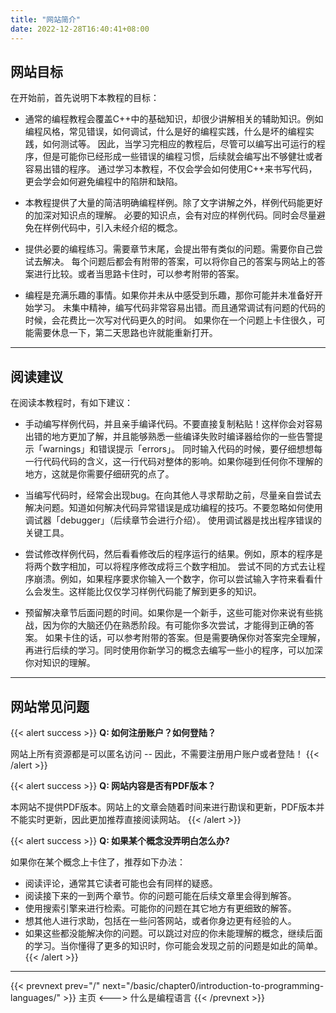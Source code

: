 ```yaml
---
title: "网站简介"
date: 2022-12-28T16:40:41+08:00
---
```


## 网站目标

在开始前，首先说明下本教程的目标：

* 通常的编程教程会覆盖C++中的基础知识，却很少讲解相关的辅助知识。例如编程风格，常见错误，如何调试，什么是好的编程实践，什么是坏的编程实践，如何测试等。
因此，当学习完相应的教程后，尽管可以编写出可运行的程序，但是可能你已经形成一些错误的编程习惯，后续就会编写出不够健壮或者容易出错的程序。
通过学习本教程，不仅会学会如何使用C++来书写代码，更会学会如何避免编程中的陷阱和缺陷。

* 本教程提供了大量的简洁明确编程样例。除了文字讲解之外，样例代码能更好的加深对知识点的理解。
必要的知识点，会有对应的样例代码。同时会尽量避免在样例代码中，引入未经介绍的概念。

* 提供必要的编程练习。需要章节末尾，会提出带有类似的问题。需要你自己尝试去解决。
每个问题后都会有附带的答案，可以将你自己的答案与网站上的答案进行比较。或者当思路卡住时，可以参考附带的答案。

* 编程是充满乐趣的事情。如果你并未从中感受到乐趣，那你可能并未准备好开始学习。
未集中精神，编写代码非常容易出错。而且通常调试有问题的代码的时候，会花费比一次写对代码更久的时间。
如果你在一个问题上卡住很久，可能需要休息一下，第二天思路也许就能重新打开。

***

## 阅读建议

在阅读本教程时，有如下建议：

* 手动编写样例代码，并且亲手编译代码。不要直接复制粘贴！这样你会对容易出错的地方更加了解，并且能够熟悉一些编译失败时编译器给你的一些告警提示「warnings」和错误提示「errors」。
同时输入代码的时候，要仔细想想每一行代码代码的含义，这一行代码对整体的影响。如果你碰到任何你不理解的地方，这就是你需要仔细研究的点了。

* 当编写代码时，经常会出现bug。在向其他人寻求帮助之前，尽量亲自尝试去解决问题。知道如何解决代码异常错误是成功编程的技巧。不要忽略如何使用调试器「debugger」（后续章节会进行介绍）。
使用调试器是找出程序错误的关键工具。

* 尝试修改样例代码，然后看看修改后的程序运行的结果。例如，原本的程序是将两个数字相加，可以将程序修改成将三个数字相加。
尝试不同的方式去让程序崩溃。例如，如果程序要求你输入一个数字，你可以尝试输入字符来看看什么会发生。这样能比仅仅学习样例代码能了解到更多的知识。

* 预留解决章节后面问题的时间。如果你是一个新手，这些可能对你来说有些挑战，因为你的大脑还仍在熟悉阶段。有可能你多次尝试，才能得到正确的答案。
如果卡住的话，可以参考附带的答案。但是需要确保你对答案完全理解，再进行后续的学习。同时使用你新学习的概念去编写一些小的程序，可以加深你对知识的理解。

***

## 网站常见问题
{{< alert success >}}
**Q: 如何注册账户？如何登陆？**

网站上所有资源都是可以匿名访问 -- 因此，不需要注册用户账户或者登陆！
{{< /alert >}}

{{< alert success >}}
**Q: 网站内容是否有PDF版本？**

本网站不提供PDF版本。网站上的文章会随着时间来进行勘误和更新，PDF版本并不能实时更新，因此更加推荐直接阅读网站。
{{< /alert >}}

{{< alert success >}}
**Q: 如果某个概念没弄明白怎么办?**

如果你在某个概念上卡住了，推荐如下办法：

* 阅读评论，通常其它读者可能也会有同样的疑惑。
* 阅读接下来的一到两个章节。你的问题可能在后续文章里会得到解答。
* 使用搜索引擎来进行检索。可能你的问题在其它地方有更细致的解答。
* 想其他人进行求助，包括在一些问答网站，或者你身边更有经验的人。
* 如果这些都没能解决你的问题。可以跳过对应的你未能理解的概念，继续后面的学习。当你懂得了更多的知识时，你可能会发现之前的问题是如此的简单。
{{< /alert >}}

***

{{< prevnext prev="/" next="/basic/chapter0/introduction-to-programming-languages/" >}}
主页
<--->
什么是编程语言
{{< /prevnext >}}
